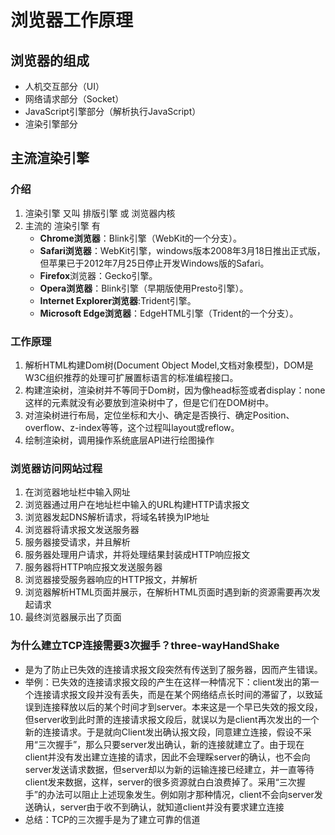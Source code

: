 # 浏览器工作原理

## 浏览器的组成
- 人机交互部分（UI）
- 网络请求部分（Socket）
- JavaScript引擎部分（解析执行JavaScript）
- 渲染引擎部分

## 主流渲染引擎

### 介绍
1. 渲染引擎 又叫 排版引擎 或 浏览器内核
2. 主流的 渲染引擎 有
	- **Chrome浏览器**：Blink引擎（WebKit的一个分支）。
	- **Safari浏览器**：WebKit引擎，windows版本2008年3月18日推出正式版，但苹果已于2012年7月25日停止开发Windows版的Safari。
	- **Firefox**浏览器：Gecko引擎。
	- **Opera浏览器**：Blink引擎（早期版使用Presto引擎）。
	- **Internet Explorer浏览器**:Trident引擎。
	- **Microsoft Edge浏览器**：EdgeHTML引擎（Trident的一个分支）。

### 工作原理
1. 解析HTML构建Dom树(Document Object Model,文档对象模型)，DOM是W3C组织推荐的处理可扩展置标语言的标准编程接口。
2. 构建渲染树，渲染树并不等同于Dom树，因为像head标签或者display：none这样的元素就没有必要放到渲染树中了，但是它们在DOM树中。
3. 对渲染树进行布局，定位坐标和大小、确定是否换行、确定Position、overflow、z-index等等，这个过程叫layout或reflow。
4. 绘制渲染树，调用操作系统底层API进行绘图操作

### 浏览器访问网站过程
1. 在浏览器地址栏中输入网址
2. 浏览器通过用户在地址栏中输入的URL构建HTTP请求报文
3. 浏览器发起DNS解析请求，将域名转换为IP地址
4. 浏览器将请求报文发送服务器
5. 服务器接受请求，并且解析
6. 服务器处理用户请求，并将处理结果封装成HTTP响应报文
7. 服务器将HTTP响应报文发送服务器
8. 浏览器接受服务器响应的HTTP报文，并解析
9. 浏览器解析HTML页面并展示，在解析HTML页面时遇到新的资源需要再次发起请求
10. 最终浏览器展示出了页面

### 为什么建立TCP连接需要3次握手？three-wayHandShake
- 是为了防止已失效的连接请求报文段突然有传送到了服务器，因而产生错误。
- 举例：已失效的连接请求报文段的产生在这样一种情况下：client发出的第一个连接请求报文段并没有丢失，而是在某个网络结点长时间的滞留了，以致延误到连接释放以后的某个时间才到server。本来这是一个早已失效的报文段，但server收到此时萧的连接请求报文段后，就误以为是client再次发出的一个新的连接请求。于是就向Client发出确认报文段，同意建立连接，假设不采用“三次握手”，那么只要server发出确认，新的连接就建立了。由于现在client并没有发出建立连接的请求，因此不会理睬server的确认，也不会向server发送请求数据，但server却以为新的运输连接已经建立，并一直等待client发来数据，这样，server的很多资源就白白浪费掉了。采用“三次握手”的办法可以阻止上述现象发生。例如刚才那种情况，client不会向server发送确认，server由于收不到确认，就知道client并没有要求建立连接
- 总结：TCP的三次握手是为了建立可靠的信道
